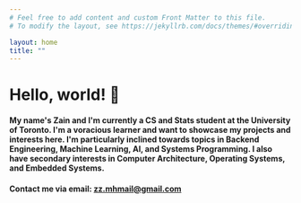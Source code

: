 ```yaml
---
# Feel free to add content and custom Front Matter to this file.
# To modify the layout, see https://jekyllrb.com/docs/themes/#overriding-theme-defaults

layout: home
title: ""
---
```


# Hello, world! 👋
#### My name's Zain and I'm currently a CS and Stats student at the University of Toronto. I'm a voracious learner and want to showcase my projects and interests here. I'm particularly inclined towards topics in Backend Engineering, Machine Learning, AI, and Systems Programming. I also have secondary interests in Computer Architecture, Operating Systems, and Embedded Systems.

#### Contact me via email: [zz.mhmail@gmail.com](mailto:zz.mhmail@gmail.com) 
